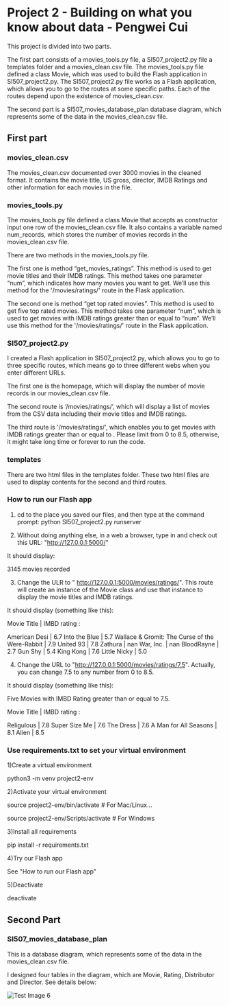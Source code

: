 # Project 2 -  Building on what you know about data - Pengwei Cui

This project is divided into two parts. 

The first part consists of a movies_tools.py file, a SI507_project2.py file a templates folder and a movies_clean.csv file. The movies_tools.py file defined a class Movie, which was used to build the Flash application in SI507_project2.py. The SI507_project2.py file works as a Flash application, which allows you to go to the routes at some specific paths. Each of the routes depend upon the existence of movies_clean.csv.

The second part is a SI507_movies_database_plan database diagram, which represents some of the data in the movies_clean.csv file.

## First part 

### movies_clean.csv

The movies_clean.csv documented over 3000 movies in the cleaned format. It contains the movie title, US gross, director, IMDB Ratings and other information for each movies in the file.

### movies_tools.py

The movies_tools.py file defined a class Movie that accepts as constructor input one row of the movies_clean.csv file. It also contains a variable named num_records, which stores the number of movies records in the movies_clean.csv file. 

There are two methods in the movies_tools.py file.  

The first one is method “get_movies_ratings”. This method is used to get movie titles and their IMDB ratings. This method takes one parameter “num”, which indicates how many movies you want to get. We’ll use this method for the '/movies/ratings/' route in the Flask application. 

The second one is  method “get top rated movies”. This method is used to get five top rated movies. This method takes one parameter “num”, which is used to get movies with IMDB ratings greater than or equal to “num”. We’ll use this method for the '/movies/ratings/<rating>' route in the Flask application.



### SI507_project2.py

I created a Flash application in SI507_project2.py, which allows you to go to three specific routes, which means go to three different webs when you enter different URLs.

The first one is the homepage, which will display the number of movie records in our movies_clean.csv file. 

The second route is ‘/movies/ratings/’,  which will display a list of movies from the CSV data including their movie titles and IMDB ratings.

The third route is '/movies/ratings/<rating>', which enables you to get movies with IMDB ratings greater than or equal to <rating>. Please limit <rating> from 0 to 8.5, otherwise, it might take long time or forever to run the code.

### templates
There are two html files in the templates folder. These two html files are used to display contents for the second and third routes.


### How to run our Flash app

1) cd to the place you saved our files, and then type at the command prompt:
python SI507_project2.py runserver

2) Without doing anything else, in a web a browser, type in and check out this URL: "http://127.0.0.1:5000/" 

It should display:

3145 movies recorded



3) Change the ULR to " http://127.0.0.1:5000/movies/ratings/". This route will create an instance of the Movie class and use that instance to display the movie titles and IMDB ratings.

It should display (something like this):

Movie Title | IMBD rating :

American Desi | 6.7
Into the Blue | 5.7
Wallace & Gromit: The Curse of the Were-Rabbit | 7.9
United 93 | 7.8
Zathura | nan
War, Inc. | nan
BloodRayne | 2.7
Gun Shy | 5.4
King Kong | 7.6
Little Nicky | 5.0

 
4) Change the URL to "http://127.0.0.1:5000/movies/ratings/7.5". Actually, you can change 7.5 to any number from 0 to 8.5. 

It should display (something like this):

Five Movies with IMBD Rating greater than or equal to  7.5.



Movie Title | IMBD rating :


Religulous | 7.8
Super Size Me | 7.6
The Dress | 7.6
A Man for All Seasons | 8.1
Alien | 8.5

### Use requirements.txt to set your virtual environment

1)Create a virtual environment

python3 -m venv project2-env

2)Activate your virtual environment

source project2-env/bin/activate    # For Mac/Linux...

source project2-env/Scripts/activate    # For Windows

3)Install all requirements

pip install -r requirements.txt


4)Try our Flash app

See "How to run our Flash app"

5)Deactivate

deactivate

## Second Part

### SI507_movies_database_plan

This is a database diagram, which represents some of the data in the movies_clean.csv file.

I designed four tables in the diagram, which are Movie, Rating, Distributor and Director.
See details below:

![Test Image 6](https://github.com/lukecui95/SI507_Project2_cpengwei/blob/master/SI507_movies_database_plan.png)

